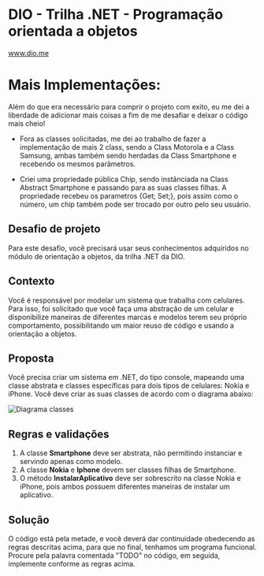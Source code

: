 # DIO - Trilha .NET - Programação orientada a objetos
www.dio.me

# Mais Implementações:
Além do que era necessário para comprir o projeto com exito, eu me dei a liberdade de adicionar mais coisas a fim de me desafiar e deixar o código mais cheio!

- Fora as classes solicitadas, me dei ao trabalho de fazer a implementação de mais 2 class, sendo a Class Motorola e a Class Samsung, ambas também sendo herdadas da Class Smartphone e recebendo os mesmos parâmetros.

- Criei uma propriedade pública Chip, sendo instânciada na Class Abstract Smartphone e passando para as suas classes filhas. A propriedade recebeu os parametros {Get; Set;}, pois assim como o número, um chip também pode ser trocado por outro pelo seu usuário.

## Desafio de projeto
Para este desafio, você precisará usar seus conhecimentos adquiridos no módulo de orientação a objetos, da trilha .NET da DIO.

## Contexto
Você é responsável por modelar um sistema que trabalha com celulares. Para isso, foi solicitado que você faça uma abstração de um celular e disponibilize maneiras de diferentes marcas e modelos terem seu próprio comportamento, possibilitando um maior reuso de código e usando a orientação a objetos.

## Proposta
Você precisa criar um sistema em .NET, do tipo console, mapeando uma classe abstrata e classes específicas para dois tipos de celulares: Nokia e iPhone. 
Você deve criar as suas classes de acordo com o diagrama abaixo:

![Diagrama classes](Imagens/diagrama.png)

## Regras e validações
1. A classe **Smartphone** deve ser abstrata, não permitindo instanciar e servindo apenas como modelo.
2. A classe **Nokia** e **Iphone** devem ser classes filhas de Smartphone.
3. O método **InstalarAplicativo** deve ser sobrescrito na classe Nokia e iPhone, pois ambos possuem diferentes maneiras de instalar um aplicativo.

## Solução
O código está pela metade, e você deverá dar continuidade obedecendo as regras descritas acima, para que no final, tenhamos um programa funcional. Procure pela palavra comentada "TODO" no código, em seguida, implemente conforme as regras acima.